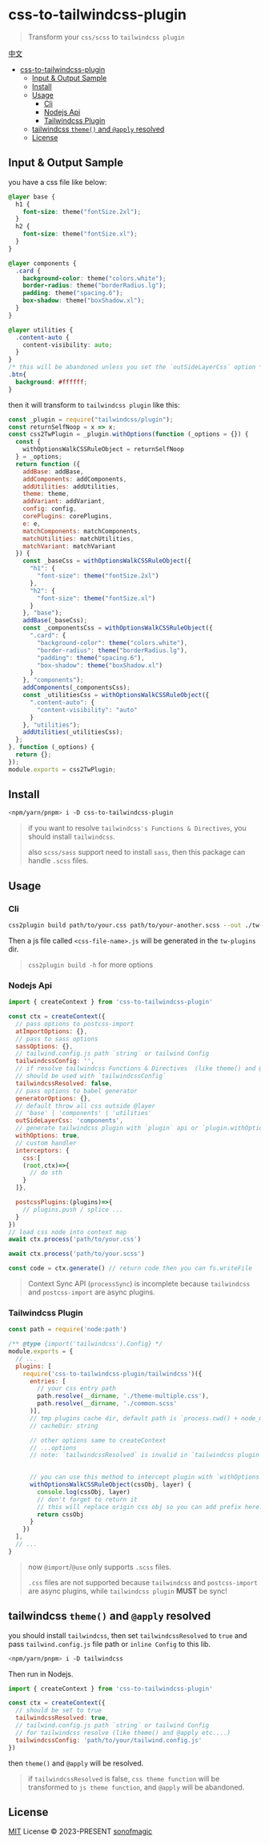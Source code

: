 # css-to-tailwindcss-plugin

> Transform your `css/scss` to `tailwindcss plugin`

[中文](./README-zh.md)

- [css-to-tailwindcss-plugin](#css-to-tailwindcss-plugin)
  - [Input \& Output Sample](#input--output-sample)
  - [Install](#install)
  - [Usage](#usage)
    - [Cli](#cli)
    - [Nodejs Api](#nodejs-api)
    - [Tailwindcss Plugin](#tailwindcss-plugin)
  - [tailwindcss `theme()` and `@apply` resolved](#tailwindcss-theme-and-apply-resolved)
  - [License](#license)

## Input & Output Sample

you have a css file like below:

```css
@layer base {
  h1 {
    font-size: theme("fontSize.2xl");
  }
  h2 {
    font-size: theme("fontSize.xl");
  }
}

@layer components {
  .card {
    background-color: theme("colors.white");
    border-radius: theme("borderRadius.lg");
    padding: theme("spacing.6");
    box-shadow: theme("boxShadow.xl");
  }
}

@layer utilities {
  .content-auto {
    content-visibility: auto;
  }
}
/* this will be abandoned unless you set the `outSideLayerCss` option */
.btn{
  background: #ffffff;
}
```

then it will transform to `tailwindcss plugin` like this:

```js
const _plugin = require("tailwindcss/plugin");
const returnSelfNoop = x => x;
const css2TwPlugin = _plugin.withOptions(function (_options = {}) {
  const {
    withOptionsWalkCSSRuleObject = returnSelfNoop
  } = _options;
  return function ({
    addBase: addBase,
    addComponents: addComponents,
    addUtilities: addUtilities,
    theme: theme,
    addVariant: addVariant,
    config: config,
    corePlugins: corePlugins,
    e: e,
    matchComponents: matchComponents,
    matchUtilities: matchUtilities,
    matchVariant: matchVariant
  }) {
    const _baseCss = withOptionsWalkCSSRuleObject({
      "h1": {
        "font-size": theme("fontSize.2xl")
      },
      "h2": {
        "font-size": theme("fontSize.xl")
      }
    }, "base");
    addBase(_baseCss);
    const _componentsCss = withOptionsWalkCSSRuleObject({
      ".card": {
        "background-color": theme("colors.white"),
        "border-radius": theme("borderRadius.lg"),
        "padding": theme("spacing.6"),
        "box-shadow": theme("boxShadow.xl")
      }
    }, "components");
    addComponents(_componentsCss);
    const _utilitiesCss = withOptionsWalkCSSRuleObject({
      ".content-auto": {
        "content-visibility": "auto"
      }
    }, "utilities");
    addUtilities(_utilitiesCss);
  };
}, function (_options) {
  return {};
});
module.exports = css2TwPlugin;
```

## Install

```bash
<npm/yarn/pnpm> i -D css-to-tailwindcss-plugin
```

> if you want to resolve `tailwindcss's Functions & Directives`, you should install `tailwindcss`.
>
> also `scss/sass` support need to install `sass`, then this package can handle `.scss` files.

## Usage

### Cli

```bash
css2plugin build path/to/your.css path/to/your-another.scss --out ./tw-plugins
```

Then a js file called `<css-file-name>.js` will be generated in the `tw-plugins` dir.

> `css2plugin build -h` for more options

### Nodejs Api

```js
import { createContext } from 'css-to-tailwindcss-plugin'

const ctx = createContext({
  // pass options to postcss-import
  atImportOptions: {},
  // pass to sass options
  sassOptions: {},
  // tailwind.config.js path `string` or tailwind Config
  tailwindcssConfig: '',
  // if resolve tailwindcss Functions & Directives  (like theme() and @apply etc....)
  // should be used with `tailwindcssConfig`
  tailwindcssResolved: false,
  // pass options to babel generator
  generatorOptions: {},
  // default throw all css outside @layer
  // 'base' | 'components' | 'utilities'
  outSideLayerCss: 'components',
  // generate tailwindcss plugin with `plugin` api or `plugin.withOptions` api
  withOptions: true,
  // custom handler
  interceptors: {
    css:[
    (root,ctx)=>{
      // do sth
    }
  ]},

  postcssPlugins:(plugins)=>{
    // plugins.push / splice ...
  }
})
// load css node into context map
await ctx.process('path/to/your.css')

await ctx.process('path/to/your.scss')

const code = ctx.generate() // return code then you can fs.writeFile
```

> Context Sync API (`processSync`) is incomplete because `tailwindcss` and `postcss-import` are async plugins.

### Tailwindcss Plugin

```js
const path = require('node:path')

/** @type {import('tailwindcss').Config} */
module.exports = {
  // ...
  plugins: [
    require('css-to-tailwindcss-plugin/tailwindcss')({
      entries: [
        // your css entry path
        path.resolve(__dirname, './theme-multiple.css'), 
        path.resolve(__dirname, './common.scss'
      )],
      // tmp plugins cache dir, default path is `process.cwd() + node_modules/.css-to-tailwindcss-plugin`
      // cacheDir: string

      // other options same to createContext
      // ...options
      // note: `tailwindcssResolved` is invalid in `tailwindcss plugin`, because `tailwindcss` is an async postcss plugin, while `tailwindcss plugin` **MUST** be sync!
      

      // you can use this method to intercept plugin with `withOptions`
      withOptionsWalkCSSRuleObject(cssObj, layer) {
        console.log(cssObj, layer)
        // don't forget to return it
        // this will replace origin css obj so you can add prefix here!
        return cssObj
      }
    })
  ],
  // ...
}
```

> now `@import`/`@use` only supports `.scss` files.
>
> `.css` files are not supported because `tailwindcss` and `postcss-import` are async plugins, while `tailwindcss plugin` **MUST** be sync!

## tailwindcss `theme()` and `@apply` resolved

you should install `tailwindcss`, then set `tailwindcssResolved` to `true` and pass `tailwind.config.js` file path or `inline Config` to this lib.

```bash
<npm/yarn/pnpm> i -D tailwindcss
```

Then run in Nodejs.

```js
import { createContext } from 'css-to-tailwindcss-plugin'

const ctx = createContext({
  // should be set to true
  tailwindcssResolved: true,
  // tailwind.config.js path `string` or tailwind Config
  // for tailwindcss resolve (like theme() and @apply etc....)
  tailwindcssConfig: 'path/to/your/tailwind.config.js'
})
```

then `theme()` and `@apply` will be resolved.

> if `tailwindcssResolved` is false, `css theme function` will be transformed to `js theme function`, and `@apply` will be abandoned.

## License

[MIT](./LICENSE) License &copy; 2023-PRESENT [sonofmagic](https://github.com/sonofmagic)
